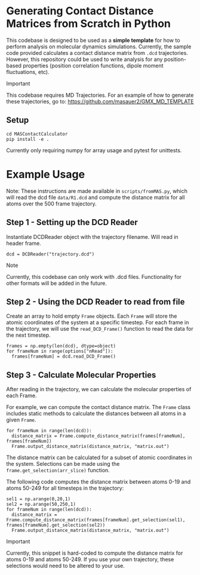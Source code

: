 # Generating Contact Distance Matrices from Scratch in Python
This codebase is designed to be used as a **simple template** for how to perform analysis on molecular dynamics simulations. Currently, the sample code provided calculates a contact distance matrix from `.dcd` trajectories. However, this repository could be used to write analysis for any position-based properties (position correlation functions, dipole moment fluctuations, etc).

> [!IMPORTANT]  
> This codebase requires MD Trajectories. For an example of how to generate these trajectories, go to: https://github.com/masauer2/GMX_MD_TEMPLATE

## Setup

```
cd MASContactCalculator
pip install -e .
```
Currently only requiring numpy for array usage and pytest for unittests.

# Example Usage

Note: These instructions are made available in `scripts/fromMAS.py`, which will read the dcd file `data/R1.dcd` and compute the distance matrix for all atoms over the 500 frame trajectory. 

## Step 1 - Setting up the DCD Reader
Instantiate DCDReader object with the trajectory filename. Will read in header frame.<br/> 
```
dcd = DCDReader("trajectory.dcd")
```
> [!NOTE]  
> Currently, this codebase can only work with .dcd files. Functionality for other formats will be added in the future.

## Step 2 - Using the DCD Reader to read from file

Create an array to hold empty `Frame` objects. Each `Frame` will store the atomic coordinates of the system at a specific timestep. For each frame in the trajectory, we will use the `read_DCD_Frame()` function to read the data for the next timestep. <br/>
```
frames = np.empty(len(dcd), dtype=object)
for frameNum in range(options["nRead"]):
  frames[frameNum] = dcd.read_DCD_Frame()
```

## Step 3 - Calculate Molecular Properties

After reading in the trajectory, we can calculate the molecular properties of each Frame. <br/>

For example, we can compute the contact distance matrix. The `Frame` class includes static methods to calculate the distances between all atoms in a given `Frame`. <br/>

```
for frameNum in range(len(dcd)):
  distance_matrix = Frame.compute_distance_matrix(frames[frameNum], frames[frameNum])
  Frame.output_distance_matrix(distance_matrix, "matrix.out")
```

The distance matrix can be calculated for a subset of atomic coordinates in the system. Selections can be made using the `frame.get_selection(arr_slice)` function. <br/>

The following code computes the distance matrix between atoms 0-19 and atoms 50-249 for all timesteps in the trajectory:

```
sel1 = np.arange(0,20,1)
sel2 = np.arange(50,250,1)
for frameNum in range(len(dcd)):
  distance_matrix = Frame.compute_distance_matrix(frames[frameNum].get_selection(sel1), frames[frameNum].get_selection(sel2))
  Frame.output_distance_matrix(distance_matrix, "matrix.out")
```
> [!IMPORTANT]  
> Currently, this snippet is hard-coded to compute the distance matrix for atoms 0-19 and atoms 50-249. If you use your own trajectory, these selections would need to be altered to your use.

